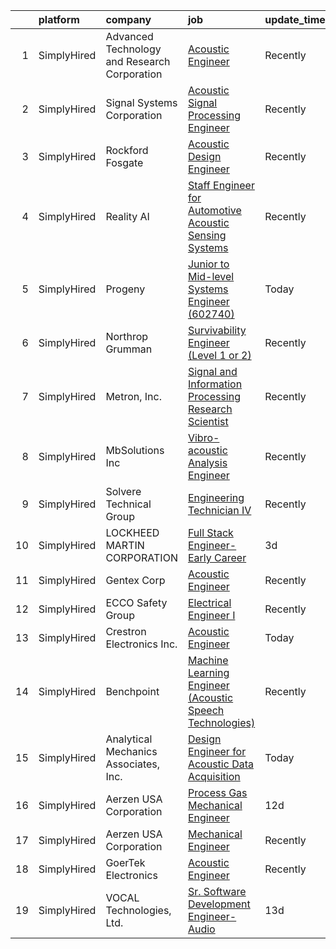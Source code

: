 

|    | platform    | company                                      | job                                                                                                                                                                    | update_time   | location         |
|---:|:------------|:---------------------------------------------|:-----------------------------------------------------------------------------------------------------------------------------------------------------------------------|:--------------|:-----------------|
|  1 | SimplyHired | Advanced Technology and Research Corporation | [Acoustic Engineer](https://www.simplyhired.com/job/IFofH5XK37OxL4Rd4mDof2yweQCB6u-DzRch1YENXG_BM3UaYeRDlA?q=acoustic+engineer)                                        | Recently      | Bethesda, MD     |
|  2 | SimplyHired | Signal Systems Corporation                   | [Acoustic Signal Processing Engineer](https://www.simplyhired.com/job/ux0Upg1thP8w68dWLkjKiS63FhXGLURnkVZcWfBOeZDkrZH_9QL4Ew?q=acoustic+engineer)                      | Recently      | Millersville, MD |
|  3 | SimplyHired | Rockford Fosgate                             | [Acoustic Design Engineer](https://www.simplyhired.com/job/SD7WGheU6u4QKE4RNnOUyGEYqSzuMNGOEALp8R8aHjss43-57y_jQQ?q=acoustic+engineer)                                 | Recently      | Tempe, AZ        |
|  4 | SimplyHired | Reality AI                                   | [Staff Engineer for Automotive Acoustic Sensing Systems](https://www.simplyhired.com/job/Gu3mkucJt11d9d5s276r_jZXVsxoAUW2j5tdfmF465HL1N2wnzRLRA?q=acoustic+engineer)   | Recently      | United States    |
|  5 | SimplyHired | Progeny                                      | [Junior to Mid-level Systems Engineer (602740)](https://www.simplyhired.com/job/D-MNlr_A6vVbPr7IeEuYSZR0Bg_s0WwM5Vl-K29qGv6PStNOYxB4zQ?q=acoustic+engineer)            | Today         | Manassas, VA     |
|  6 | SimplyHired | Northrop Grumman                             | [Survivability Engineer (Level 1 or 2)](https://www.simplyhired.com/job/_xW4fMDzd_6hHOgbxuz5vSUFHzHieLNuXFKH2JUlS3evYq5ApiwgJQ?q=acoustic+engineer)                    | Recently      | San Diego, CA    |
|  7 | SimplyHired | Metron, Inc.                                 | [Signal and Information Processing Research Scientist](https://www.simplyhired.com/job/nbxJwB9olJjYAR0hWeAhK7vP6d1Gqr0j7fpW92V17fipnvozRklw-Q?q=acoustic+engineer)     | Recently      | Reston, VA       |
|  8 | SimplyHired | MbSolutions Inc                              | [Vibro-acoustic Analysis Engineer](https://www.simplyhired.com/job/VUzD1vUHYWffnYl4pGAKuZLQe6a6BGLMzNrX-VZ1LcTDgP3pyBfXsg?q=acoustic+engineer)                         | Recently      | Houston, TX      |
|  9 | SimplyHired | Solvere Technical Group                      | [Engineering Technician IV](https://www.simplyhired.com/job/_N9pVqQ6bPDmiYf-KYgUkmqeWfiFtlNWLfJPKiTZ8rOaC-2zIwDt9w?q=acoustic+engineer)                                | Recently      | Norfolk, VA      |
| 10 | SimplyHired | LOCKHEED MARTIN CORPORATION                  | [Full Stack Engineer-Early Career](https://www.simplyhired.com/job/nD66IrPYhwIkG1cSds5ZB25vRt3ZAU_vTcK5lGl_kEPtdnJgT02TGg?q=acoustic+engineer)                         | 3d            | Manassas, VA     |
| 11 | SimplyHired | Gentex Corp                                  | [Acoustic Engineer](https://www.simplyhired.com/job/j5Ak8S1K6WZGXrP4IRGL7889qD-jH7vUeLlC53QnejWmv_Q5Q9KuBg?q=acoustic+engineer)                                        | Recently      | Manchester, NH   |
| 12 | SimplyHired | ECCO Safety Group                            | [Electrical Engineer I](https://www.simplyhired.com/job/ApcuXVX2grc3jYAwcyKV0IGvIchm5C4cYRlm8SkVawfLXfxc-r0JTg?q=acoustic+engineer)                                    | Recently      | St. Louis, MO    |
| 13 | SimplyHired | Crestron Electronics Inc.                    | [Acoustic Engineer](https://www.simplyhired.com/job/uDcHyPuCCMd4UTCgZDCBWIoA9DHwtrbHmdcRdk5qibOzed3jTu0Jww?q=acoustic+engineer)                                        | Today         | Rockleigh, NJ    |
| 14 | SimplyHired | Benchpoint                                   | [Machine Learning Engineer (Acoustic Speech Technologies)](https://www.simplyhired.com/job/WN2les8glfJ7AlLtOUbvi8kKBo-Wq94FBAFbTFPVVkA9OBBnxZF2pQ?q=acoustic+engineer) | Recently      | Remote           |
| 15 | SimplyHired | Analytical Mechanics Associates, Inc.        | [Design Engineer for Acoustic Data Acquisition](https://www.simplyhired.com/job/ugHo5Zm0u7lkPYy5BjZm4BjvpL9E-H9lCvQ5mKWj7ohLOFSPEW8fKA?q=acoustic+engineer)            | Today         | Hampton, VA      |
| 16 | SimplyHired | Aerzen USA Corporation                       | [Process Gas Mechanical Engineer](https://www.simplyhired.com/job/xN82D2ldkvBYb4PtgnB4KkykMDmGT0E6M_VEgBLnaxuquGMSr80cMQ?q=acoustic+engineer)                          | 12d           | Coatesville, PA  |
| 17 | SimplyHired | Aerzen USA Corporation                       | [Mechanical Engineer](https://www.simplyhired.com/job/RofLO5SRyVfUo3mGhkpQLfQ2c96hj3Vz5k9ZxjA47c0u0xShpN3r6w?q=acoustic+engineer)                                      | Recently      | Coatesville, PA  |
| 18 | SimplyHired | GoerTek Electronics                          | [Acoustic Engineer](https://www.simplyhired.com/job/6PCRn1TvdVHUtgaBVR0h94emv2uxOzR_4uSK_IuRvsCPjwVVty_QTg?q=acoustic+engineer)                                        | Recently      | Santa Clara, CA  |
| 19 | SimplyHired | VOCAL Technologies, Ltd.                     | [Sr. Software Development Engineer-Audio](https://www.simplyhired.com/job/kpBPy4gC5JKz3iW7wavNNuBNQHbAB7kPGhLva0wO5YpdpWaElHWt-A?q=acoustic+engineer)                  | 13d           | Amherst, NY      |